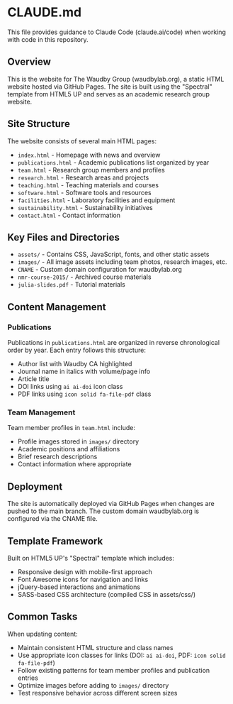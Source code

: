 # CLAUDE.md

This file provides guidance to Claude Code (claude.ai/code) when working with code in this repository.

## Overview

This is the website for The Waudby Group (waudbylab.org), a static HTML website hosted via GitHub Pages. The site is built using the "Spectral" template from HTML5 UP and serves as an academic research group website.

## Site Structure

The website consists of several main HTML pages:

- `index.html` - Homepage with news and overview
- `publications.html` - Academic publications list organized by year
- `team.html` - Research group members and profiles  
- `research.html` - Research areas and projects
- `teaching.html` - Teaching materials and courses
- `software.html` - Software tools and resources
- `facilities.html` - Laboratory facilities and equipment
- `sustainability.html` - Sustainability initiatives
- `contact.html` - Contact information

## Key Files and Directories

- `assets/` - Contains CSS, JavaScript, fonts, and other static assets
- `images/` - All image assets including team photos, research images, etc.
- `CNAME` - Custom domain configuration for waudbylab.org
- `nmr-course-2015/` - Archived course materials
- `julia-slides.pdf` - Tutorial materials

## Content Management

### Publications
Publications in `publications.html` are organized in reverse chronological order by year. Each entry follows this structure:
- Author list with Waudby CA highlighted
- Journal name in italics with volume/page info
- Article title
- DOI links using `ai ai-doi` icon class
- PDF links using `icon solid fa-file-pdf` class

### Team Management  
Team member profiles in `team.html` include:
- Profile images stored in `images/` directory
- Academic positions and affiliations
- Brief research descriptions
- Contact information where appropriate

## Deployment

The site is automatically deployed via GitHub Pages when changes are pushed to the main branch. The custom domain waudbylab.org is configured via the CNAME file.

## Template Framework

Built on HTML5 UP's "Spectral" template which includes:
- Responsive design with mobile-first approach
- Font Awesome icons for navigation and links
- jQuery-based interactions and animations
- SASS-based CSS architecture (compiled CSS in assets/css/)

## Common Tasks

When updating content:
- Maintain consistent HTML structure and class names
- Use appropriate icon classes for links (DOI: `ai ai-doi`, PDF: `icon solid fa-file-pdf`)
- Follow existing patterns for team member profiles and publication entries
- Optimize images before adding to `images/` directory
- Test responsive behavior across different screen sizes